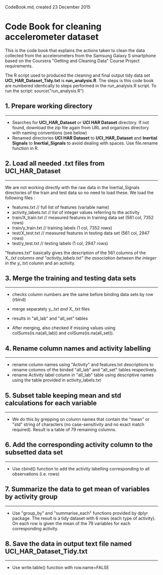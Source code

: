 CodeBook.md, created 23 December 2015

# Code Book for cleaning accelerometer dataset

This is the code book that explains the actions taken to clean the data collected
from the accelerometers from the Samsung Galaxy S smartphone based on the Coursera
"Getting and Cleaning Data" Course Project requirements.  

The R script used to produced the cleaning and final output tidy data set **UCI_HAR_Dataset_Tidy.txt**
is **run_analysis.R**. The steps is this code book are numbered identically to steps performed in
the run_analysis.R script.
To run the script: source("run_analysis.R")


## 1. Prepare working directory
   -------------------------
   * Searches for **UCI_HAR_Dataset** or **UCI HAR Dataset** directory. If not found, download the zip
     file again from URL and organizes directory with naming conventions (see below)
   * Renamed directories **UCI HAR Dataset** to **UCI_HAR_Dataset** and
     **Inertial Signals** to **Inertial_Signals** to avoid dealing
     with spaces. Use file.rename function in R.


## 2. Load all needed .txt files from UCI_HAR_Dataset
   --------------------------------------------------
   We are not working directly with the raw data in the Inertial_Signals
   directories of the train and test data so no need to load these.
   We load the following files :

   * features.txt // full list of features (variable name)
   * activity_labels.txt // list of integer values referring to the activity
   * train/X_train.txt // measured features in training data set (561 col, 7352 rows)
   * train/y_train.txt // training labels (1 col, 7352 rows)
   * test/X_test.txt // measured features in testing data set (561 col, 2947 rows)
   * test/y_test.txt // testing labels (1 col, 2947 rows)

   "features.txt" basically gives the description of the 561 columns of the X_*.txt
   columns and "activity_labels.txt" the association between the integer in the
   y_*.txt column and an activity.


## 3. Merge the training and testing data sets
   ----------------------------------------
   * checks column numbers are the same before binding data sets by row (rbind)
   * merge separately y_*.txt and X_*.txt files
   * results in "all_lab" and "all_set" tables

   * After merging, also checked if missing values using colSums(is.na(all_lab))
     and colSums(is.na(all_set)).


## 4. Rename column names and activity labelling
   ------------------------------------------
   * rename column names using "Activity" and features.txt descriptions
     to rename columns of the binded "all_lab" and "all_set" tables respectively.
   * rename Activity label column in "all_lab" table using descriptive names
     using the table provided in activity_labels.txt


## 5. Subset table keeping mean and std calculations for each variable
   -------------------------------------------------------------------
   * We do this by grepping on column names that contain the "mean" or "std"
     string of characters (no case-sensitivity and no exact match required).
     Result is a table of 79 remaining columns.


## 6. Add the corresponding activity column to the subsetted data set
   ---------------------------------------------------------------
   * Use cbind() function to add the activity labelling corresponding to
     all observations (i.e. rows)


## 7. Summarize the data to get mean of variables by activity group
   -----------------------------------------------------------------
   * Use "group_by" and "summarise_each" functions provided by dplyr package.
     The result is a tidy dataset with 6 rows (each type of activity). On each row
     is given the mean of the 79 variables for each corresponding activity.


## 8. Save the data in output text file named **UCI_HAR_Dataset_Tidy.txt**
   ------------------------------------------------------------------------
   * Use write.table() function with row.name=FALSE
